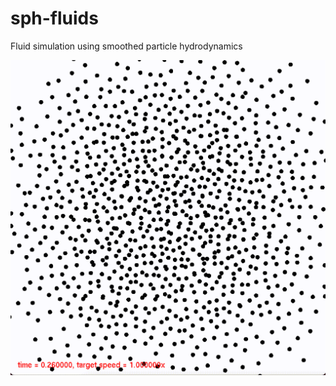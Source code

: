 # sph-fluids
Fluid simulation using smoothed particle hydrodynamics

<img src="toystar.gif" width="600">
